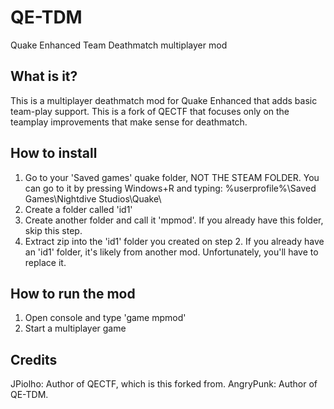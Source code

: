 # QE-TDM
Quake Enhanced Team Deathmatch multiplayer mod

## What is it?
This is a multiplayer deathmatch mod for Quake Enhanced that adds basic team-play support. This is a fork of QECTF that focuses only on the teamplay improvements that make sense for deathmatch.

## How to install
1. Go to your 'Saved games' quake folder, NOT THE STEAM FOLDER. You can go to it by pressing Windows+R and typing: %userprofile%\Saved Games\Nightdive Studios\Quake\
2. Create a folder called 'id1'
3. Create another folder and call it 'mpmod'. If you already have this folder, skip this step.
4. Extract zip into the 'id1' folder you created on step 2. If you already have an 'id1' folder, it's likely from another mod. Unfortunately, you'll have to replace it.

## How to run the mod
1. Open console and type 'game mpmod'
2. Start a multiplayer game

## Credits
JPiolho: Author of QECTF, which is this forked from.
AngryPunk: Author of QE-TDM.
